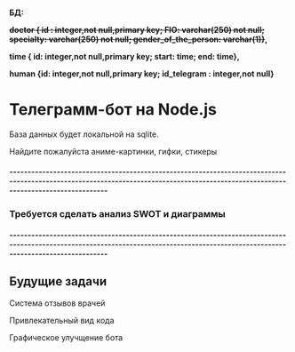 <h4> БД: 
    <p><s>doctor { id : integer,not null,primary key; FIO: varchar(250) not null; specialty: varchar(250) not null; gender_of_the_person: varchar(1)}</s>,</p>
    <p>time { id: integer,not null,primary key; start: time; end: time},</p>
    <p>human {id:  integer,not null,primary key; id_telegram : integer,not null}</p>
</h4>
<h1>Телеграмм-бот на Node.js</h1>

База данных будет локальной на sqlite.
<p>Найдите пожалуйста аниме-картинки, гифки, стикеры </p>
<h5>-----------------------------------------------------------------------------------------------------------------------------------------------------------------------------------</h5>
<h3> Требуется сделать анализ SWOT и диаграммы </h3>
<h5>-----------------------------------------------------------------------------------------------------------------------------------------------------------------------------------</h5>
<h2>Будущие задачи</h2>
<p>Система отзывов врачей</p>
<p>Привлекательный вид кода</p>
<p>Графическое улучщение бота</p>
